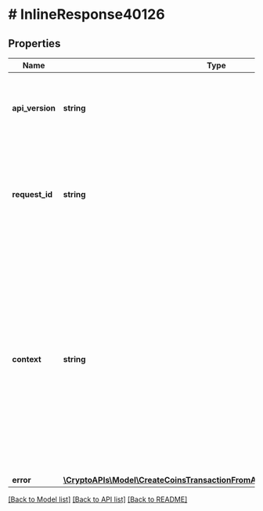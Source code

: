 # # InlineResponse40126

## Properties

Name | Type | Description | Notes
------------ | ------------- | ------------- | -------------
**api_version** | **string** | Specifies the version of the API that incorporates this endpoint. |
**request_id** | **string** | Defines the ID of the request. The &#x60;requestId&#x60; is generated by Crypto APIs and it&#39;s unique for every request. |
**context** | **string** | In batch situations the user can use the context to correlate responses with requests. This property is present regardless of whether the response was successful or returned as an error. &#x60;context&#x60; is specified by the user. | [optional]
**error** | [**\CryptoAPIs\Model\CreateCoinsTransactionFromAddressForWholeAmountE401**](CreateCoinsTransactionFromAddressForWholeAmountE401.md) |  |

[[Back to Model list]](../../README.md#models) [[Back to API list]](../../README.md#endpoints) [[Back to README]](../../README.md)
